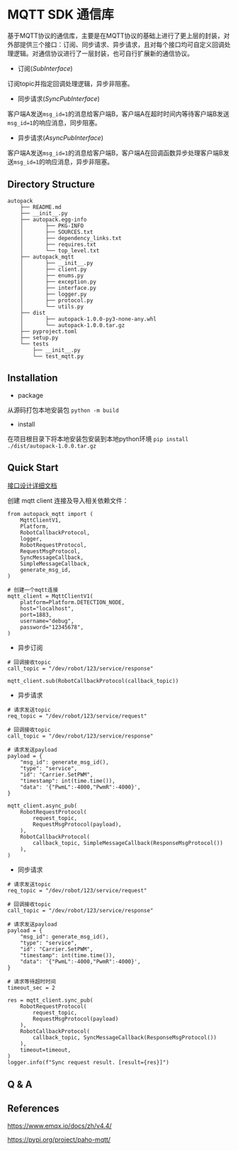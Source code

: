 # MQTT SDK 通信库
基于MQTT协议的通信库，主要是在MQTT协议的基础上进行了更上层的封装，对外部提供三个接口：订阅、同步请求、异步请求，且对每个接口均可自定义回调处理逻辑。对通信协议进行了一层封装，也可自行扩展新的通信协议。
- 订阅(_SubInterface_)

订阅topic并指定回调处理逻辑，异步非阻塞。

- 同步请求(_SyncPubInterface_)

客户端A发送`msg_id=1`的消息给客户端B，客户端A在超时时间内等待客户端B发送`msg_id=1`的响应消息，同步阻塞。

- 异步请求(_AsyncPubInterface_)

客户端A发送`msg_id=1`的消息给客户端B，客户端A在回调函数异步处理客户端B发送`msg_id=1`的响应消息，异步非阻塞。

## Directory Structure
~~~
autopack
    ├── README.md
    ├── __init__.py
    ├── autopack.egg-info
    │       ├── PKG-INFO
    │       ├── SOURCES.txt
    │       ├── dependency_links.txt
    │       ├── requires.txt
    │       └── top_level.txt
    ├── autopack_mqtt
    │       ├── __init__.py
    │       ├── client.py
    │       ├── enums.py
    │       ├── exception.py
    │       ├── interface.py
    │       ├── logger.py
    │       ├── protocol.py
    │       └── utils.py
    ├── dist
    │       ├── autopack-1.0.0-py3-none-any.whl
    │       └── autopack-1.0.0.tar.gz
    ├── pyproject.toml
    ├── setup.py
    └── tests
        ├── __init__.py
        └── test_mqtt.py
~~~

## Installation
- package

从源码打包本地安装包 `python -m build`

- install

在项目根目录下将本地安装包安装到本地python环境 `pip install ./dist/autopack-1.0.0.tar.gz`

## Quick Start

[接口设计详细文档](autopack_mqtt.puml)

创建 mqtt client 连接及导入相关依赖文件：
```
from autopack_mqtt import (
    MqttClientV1,
    Platform,
    RobotCallbackProtocol,
    logger,
    RobotRequestProtocol,
    RequestMsgProtocol,
    SyncMessageCallback,
    SimpleMessageCallback,
    generate_msg_id,
)

# 创建一个mqtt连接
mqtt_client = MqttClientV1(
    platform=Platform.DETECTION_NODE,
    host="localhost",
    port=1883,
    username="debug",
    password="12345678",
)
```

- 异步订阅

```
# 回调接收topic
call_topic = "/dev/robot/123/service/response"

mqtt_client.sub(RobotCallbackProtocol(callback_topic))
```

- 异步请求

```
# 请求发送topic
req_topic = "/dev/robot/123/service/request"

# 回调接收topic
call_topic = "/dev/robot/123/service/response"

# 请求发送payload
payload = {
    "msg_id": generate_msg_id(),
    "type": "service",
    "id": "Carrier.SetPWM",
    "timestamp": int(time.time()),
    "data": '{"PwmL":-4000,"PwmR":-4000}',
}

mqtt_client.async_pub(
    RobotRequestProtocol(
        request_topic,
        RequestMsgProtocol(payload),
    ),
    RobotCallbackProtocol(
        callback_topic, SimpleMessageCallback(ResponseMsgProtocol())
    ),
)
```

- 同步请求

```
# 请求发送topic
req_topic = "/dev/robot/123/service/request"

# 回调接收topic
call_topic = "/dev/robot/123/service/response"

# 请求发送payload
payload = {
    "msg_id": generate_msg_id(),
    "type": "service",
    "id": "Carrier.SetPWM",
    "timestamp": int(time.time()),
    "data": '{"PwmL":-4000,"PwmR":-4000}',
}

# 请求等待超时时间
timeout_sec = 2

res = mqtt_client.sync_pub(
    RobotRequestProtocol(
        request_topic,
        RequestMsgProtocol(payload)
    ),
    RobotCallbackProtocol(
        callback_topic, SyncMessageCallback(ResponseMsgProtocol())
    ),
    timeout=timeout,
)
logger.info(f"Sync request result. [result={res}]")
```

## Q & A

## References
https://www.emqx.io/docs/zh/v4.4/

https://pypi.org/project/paho-mqtt/
